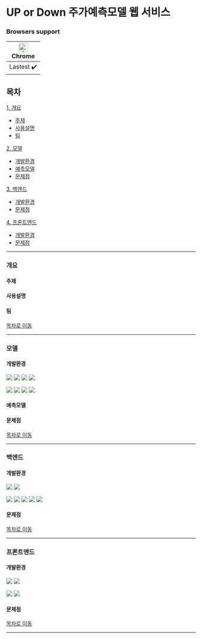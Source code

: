 # UP or Down  주가예측모델 웹 서비스 

### Browsers support
| [<img src="https://raw.githubusercontent.com/alrra/browser-logos/master/src/chrome/chrome_48x48.png" alt="Chrome" width="24px" height="24px" />](http://gotbahn.github.io/browsers-support-badges/)</br>Chrome |
| --------- |
| Lastest :heavy_check_mark: | 
<!--
:heavy_check_mark:
&check;
-->
## 목차
[1. 개요](#개요)
  * [주제](#주제)
  * [사용설명](#사용설명)
  * [팀](#팀)


[2. 모델](#모델)
  * [개발환경](#개발환경)
  * [예측모델](#예측모델)
  * [문제점](#문제점)


[3. 백엔드](#백엔드)
  * [개발환경](#개발환경)
  * [문제점](#문제점)


[4. 프론트엔드](#프론트엔드)
  * [개발환경](#개발환경)
  * [문제점](#문제점)

- - -

### 개요

#### 주제

#### 사용설명

#### 팀


[목차로 이동](#목차)

- - -

### 모델

#### 개발환경
![](https://img.shields.io/badge/Windows10-0078D6?style=flat-square&logo=Windows&logoColor=white)
![](https://img.shields.io/badge/macOS-000000?style=flat-square&logo=macOS&logoColor=white)
![](https://img.shields.io/badge/VSCode-007ACC?style=flat-square&logo=VisualStudioCode&logoColor=white)
![](https://img.shields.io/badge/Google_Colab-F9AB00?style=flat-square&logo=GoogleColab&logoColor=black)

![](https://img.shields.io/badge/Python-3776AB?style=flat-square&logo=Python&logoColor=black)
![](https://img.shields.io/badge/TensorFlow-FF6F00?style=flat-square&logo=TensorFlow&logoColor=black)
![](https://img.shields.io/badge/Keras-D00000?style=flat-square&logo=Keras&logoColor=white)
![](https://img.shields.io/badge/scikit-learn-F7931E?style=flat-square&logo=scikit-learn&logoColor=white)

#### 예측모델

#### 문제점

[목차로 이동](#목차)

- - -

### 백엔드

#### 개발환경
![](https://img.shields.io/badge/Windows10-0078D6?style=flat-square&logo=Windows&logoColor=white)
![](https://img.shields.io/badge/VSCode-007ACC?style=flat-square&logo=VisualStudioCode&logoColor=white)

![](https://img.shields.io/badge/Node.js-339933?style=flat-square&logo=Node.js&logoColor=white)
![](https://img.shields.io/badge/npm-CB3837?style=flat-square&logo=npm&logoColor=black)
![](https://img.shields.io/badge/Express-000000?style=flat-square&logo=Express&logoColor=white)
![](https://img.shields.io/badge/Nodemon-76D04B?style=flat-square&logo=Nodemon&logoColor=black)
![](https://img.shields.io/badge/Flask-000000?style=flat-square&logo=Flaskn&logoColor=white)


#### 문제점

[목차로 이동](#목차)

- - -

### 프론트엔드

#### 개발환경
![](https://img.shields.io/badge/Windows10-0078D6?style=flat-square&logo=Windows&logoColor=white)
![](https://img.shields.io/badge/VSCode-007ACC?style=flat-square&logo=VisualStudioCode&logoColor=white)

![](https://img.shields.io/badge/React-61DAFB?style=flat-square&logo=react&logoColor=black)
![](https://img.shields.io/badge/npm-CB3837?style=flat-square&logo=npm&logoColor=black)

#### 문제점

[목차로 이동](#목차)

- - -
